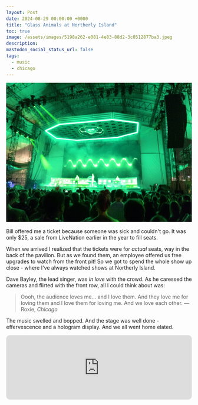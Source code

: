 ```yaml
---
layout: Post
date: 2024-08-29 00:00:00 +0000
title: "Glass Animals at Northerly Island"
toc: true
image: /assets/images/5198a262-e081-4e83-88d2-3c0512877ba3.jpeg
description: 
mastodon_social_status_url: false
tags: 
  - music
  - chicago
---
```




![Glass Animals on the stage at Northerly Island, bathed in green](/assets/images/5198a262-e081-4e83-88d2-3c0512877ba3.jpeg)

Bill offered me a ticket because someone was sick and couldn't go. It was only $25, a sale from LiveNation earlier in the year to fill seats.

When we arrived I realized that the tickets were for *actual* seats, way in the back of the pavilion. But as we found them, an employee offered us free upgrades to watch from the front pit! So we got to spend the whole show up close - where I've always watched shows at Northerly Island.

Dave Bayley, the lead singer, was *in love* with the crowd. As he caressed the cameras and flirted with the front row, all I could think about was:

> Oooh, the audience loves me... and I love them. And they love me for loving them and I love them for loving me. And we love each other.
&mdash; Roxie, *Chicago*

The music swelled and bopped. And the stage was well done - effervescence and a hologram display. And we all went home elated.

<iframe allow="autoplay *; encrypted-media *; fullscreen *; clipboard-write" frameborder="0" height="175" style="width:100%;max-width:660px;overflow:hidden;border-radius:10px;" sandbox="allow-forms allow-popups allow-same-origin allow-scripts allow-storage-access-by-user-activation allow-top-navigation-by-user-activation" src="https://embed.music.apple.com/us/album/cane-shuga/1440840097?i=1440840437"></iframe>

